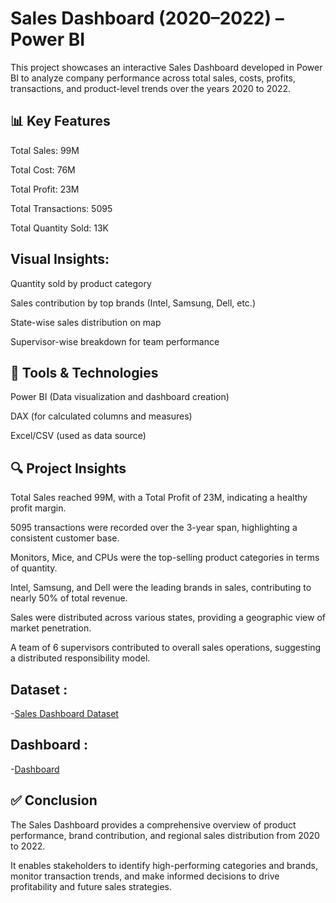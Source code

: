 # Sales Dashboard (2020–2022) – Power BI
This project showcases an interactive Sales Dashboard developed in Power BI to analyze company performance across total sales, costs, profits, transactions, and product-level trends over the years 2020 to 2022.

## 📊 Key Features
Total Sales: 99M

Total Cost: 76M

Total Profit: 23M

Total Transactions: 5095

Total Quantity Sold: 13K

## Visual Insights:

Quantity sold by product category

Sales contribution by top brands (Intel, Samsung, Dell, etc.)

State-wise sales distribution on map

Supervisor-wise breakdown for team performance

## 🔧 Tools & Technologies
Power BI (Data visualization and dashboard creation)

DAX (for calculated columns and measures)

Excel/CSV (used as data source)

## 🔍 Project Insights
Total Sales reached 99M, with a Total Profit of 23M, indicating a healthy profit margin.

5095 transactions were recorded over the 3-year span, highlighting a consistent customer base.

Monitors, Mice, and CPUs were the top-selling product categories in terms of quantity.

Intel, Samsung, and Dell were the leading brands in sales, contributing to nearly 50% of total revenue.

Sales were distributed across various states, providing a geographic view of market penetration.

A team of 6 supervisors contributed to overall sales operations, suggesting a distributed responsibility model.

## Dataset :
-<a href="https://github.com/IshvaGhunjariya/Data-Analysis-Dashboard/blob/main/Complete_Techno_Sales_Data-2.xlsx">Sales Dashboard Dataset</a>

## Dashboard : 
-<a href="https://github.com/IshvaGhunjariya/Data-Analysis-Dashboard/blob/main/salesdb.pdf">Dashboard</a>

## ✅ Conclusion
The Sales Dashboard provides a comprehensive overview of product performance, brand contribution, and regional sales distribution from 2020 to 2022.

It enables stakeholders to identify high-performing categories and brands, monitor transaction trends, and make informed decisions to drive profitability and future sales strategies.
